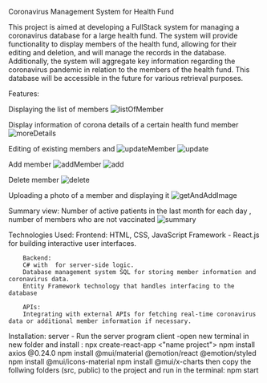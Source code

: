Coronavirus Management System for  Health Fund

This project is aimed at developing a FullStack system for managing a coronavirus database for a large health fund. The system will provide functionality to display members of the health fund, allowing for their editing and deletion, and will manage the records in the database. Additionally, the system will aggregate key information regarding the coronavirus pandemic in relation to the members of the health fund. This database will be accessible in the future for various retrieval purposes.

Features:

Displaying the list of members
![listOfMember](https://github.com/Mychaly/Hadasim/assets/145452355/200629a4-51b1-483e-8c4d-7e3c4a3f2e29)

Display information of corona details of a certain health fund member
![moreDetails](https://github.com/Mychaly/Hadasim/assets/145452355/9e822225-732e-4422-b05c-af5328172c0c)

Editing of existing members and 
![updateMember](https://github.com/Mychaly/Hadasim/assets/145452355/de31bc21-1a27-4aae-a64e-96d00546c219)
![update](https://github.com/Mychaly/Hadasim/assets/145452355/1e92e218-fc14-4184-bc43-76e09ea3023b)

Add member
![addMember](https://github.com/Mychaly/Hadasim/assets/145452355/f1457180-29bf-4227-944f-f0fbb58ad2cf)
![add](https://github.com/Mychaly/Hadasim/assets/145452355/995c4855-7955-4d93-b7d3-c58f8d881101)

Delete member
![delete](https://github.com/Mychaly/Hadasim/assets/145452355/5d639338-74a8-41d8-9b9f-0f6b2e0d0272)

Uploading a photo of a member and displaying it
![getAndAddImage](https://github.com/Mychaly/Hadasim/assets/145452355/0d4faa3a-2160-4e6b-a74c-9bb8690e99b1)

Summary view:
Number of active patients in the last month for each day ,
number of members who are not vaccinated
![summary](https://github.com/Mychaly/Hadasim/assets/145452355/3d27b11a-f74f-4deb-9ec8-6cf7708d9ab5)




Technologies Used:
        Frontend:
        HTML, CSS, JavaScript
        Framework - React.js  for building interactive user interfaces.

        Backend:
        C# with  for server-side logic.
        Database management system SQL for storing member information and coronavirus data.
        Entity Framework technology that handles interfacing to the database

        APIs:
        Integrating with external APIs for fetching real-time coronavirus data or additional member information if necessary.


Installation:
server - Run the server program
client -open new terminal in new folder and  install :
        npx create-react-app <"name project">
        npm install axios @0.24.0
        npm install @mui/material @emotion/react @emotion/styled
        npm install @mui/icons-material
        npm install @mui/x-charts 
then copy the follwing folders (src, public) to the project and run in the terminal: npm start 
